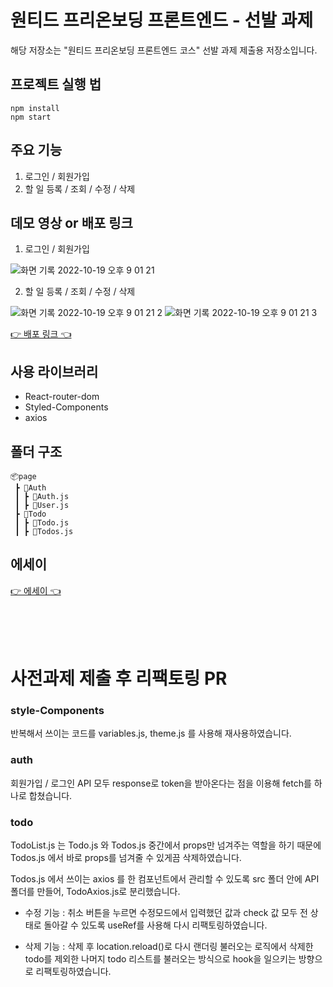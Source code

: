 # 원티드 프리온보딩 프론트엔드 - 선발 과제

해당 저장소는 "원티드 프리온보딩 프론트엔드 코스" 선발 과제 제출용 저장소입니다.

## 프로젝트 실행 법

```
npm install
npm start
```

## 주요 기능

1. 로그인 / 회원가입
2. 할 일 등록 / 조회 / 수정 / 삭제

## 데모 영상 or 배포 링크

1. 로그인 / 회원가입

![화면 기록 2022-10-19 오후 9 01 21](https://user-images.githubusercontent.com/95282989/196692709-37c45666-4122-4003-9203-cfb5f475613a.GIF)

2. 할 일 등록 / 조회 / 수정 / 삭제

![화면 기록 2022-10-19 오후 9 01 21 2](https://user-images.githubusercontent.com/95282989/196693184-f724ebf2-2750-400b-aec0-226ee1d65593.GIF)
![화면 기록 2022-10-19 오후 9 01 21 3](https://user-images.githubusercontent.com/95282989/196692930-40aeedf2-264c-439a-beec-10ed19267d8e.GIF)


[👉 배포 링크 👈](https://joeunji0119.github.io/wanted-pre-onboarding-frontend)

## 사용 라이브러리

- React-router-dom
- Styled-Components
- axios

## 폴더 구조

```
📦page
 ┣ 📂Auth
 ┃ ┣ 📜Auth.js
 ┃ ┣ 📜User.js
 ┣ 📂Todo
 ┃ ┣ 📜Todo.js
 ┃ ┣ 📜Todos.js
```

## 에세이 
[👉 에세이 👈](https://blog.naver.com/rell_cake/222904736106)


</br>
</br>
</br>

# 사전과제 제출 후 리팩토링 PR


### style-Components

반복해서 쓰이는 코드를 variables.js, theme.js 를 사용해 재사용하였습니다.



### auth

회원가입 / 로그인 API 모두 response로 token을 받아온다는 점을 이용해 fetch를 하나로 합쳤습니다.



### todo

TodoList.js 는 Todo.js 와 Todos.js 중간에서 props만 넘겨주는 역할을 하기 때문에 Todos.js 에서 바로 props를 넘겨줄 수 있게끔 삭제하였습니다.

Todos.js 에서 쓰이는 axios 를 한 컴포넌트에서 관리할 수 있도록 src 폴더 안에 API 폴더를 만들어, TodoAxios.js로 분리했습니다.

- 수정 기능 : 취소 버튼을 누르면 수정모드에서 입력했던 값과 check 값 모두 전 상태로 돌아갈 수 있도록 useRef를 사용해 다시 리팩토링하였습니다.

- 삭제 기능 : 삭제 후 location.reload()로 다시 랜더링 불러오는 로직에서 삭제한 todo를 제외한 나머지 todo 리스트를 불러오는 방식으로 hook을 일으키는 방향으로 리팩토링하였습니다.

